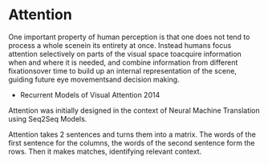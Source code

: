 # Attention

One important property of human perception is that one does not tend to process a whole scenein its entirety at once.  Instead humans focus attention selectively on parts of the visual space toacquire information when and where it is needed, and combine information from different fixationsover time to build up an internal representation of the scene, guiding future eye movementsand decision making. 
- Recurrent Models of Visual Attention 2014


Attention was initially designed in the context of Neural Machine Translation using Seq2Seq Models.

Attention takes 2 sentences and turns them into a matrix.
The words of the first sentence for the columns, the words of the second sentence form the rows. Then it makes matches, identifying relevant context. 

